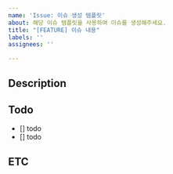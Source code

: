 ```yaml
---
name: 'Issue: 이슈 생성 템플릿'
about: 해당 이슈 템플릿을 사용하여 이슈를 생성해주세요.
title: "[FEATURE] 이슈 내용"
labels: ''
assignees: ''

---
```


## Description
<!--설명을 작성하세요.-->

## Todo
- [] todo
- [] todo

## ETC
